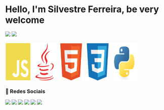 # Hello, I'm Silvestre Ferreira, be very welcome


<div>
    <img height="160em" src="https://github-readme-stats.vercel.app/api?username=silvestre-ferreira-071&show_icons=true&theme=dark">
    <img height="160em" src="https://github-readme-stats.vercel.app/api/top-langs/?username=silvestre-ferreira-071&hide_progress=true&theme=dark">
</div>

<div style="display: inline_block"><br>
  <img align="center" alt="Silvestre-Js" height="120" width="80" src="https://raw.githubusercontent.com/devicons/devicon/master/icons/javascript/javascript-plain.svg">
  <img align="center" alt="Silvestre-Java" height="120" width="80" src="https://raw.githubusercontent.com/devicons/devicon/master/icons/java/java-plain.svg">
  <img align="center" alt="Silvestre-HTML" height="120" width="80" src="https://raw.githubusercontent.com/devicons/devicon/master/icons/html5/html5-original.svg">
  <img align="center" alt="Silvestre-CSS" height="120" width="80" src="https://raw.githubusercontent.com/devicons/devicon/master/icons/css3/css3-original.svg">
  <img align="center" alt="Silvestre-Python" height="120" width="80" src="https://raw.githubusercontent.com/devicons/devicon/master/icons/python/python-original.svg">
</div>


### 🤖 Redes Sociais
<div> 
  <a href="https://www.youtube.com/channel/UCU6ukvw86G-_J84tjPtB2VA" target="_blank"><img src="https://img.shields.io/badge/YouTube-FF0000?style=for-the-badge&logo=youtube&logoColor=white" target="_blank"></a>
  <a href="" target="_blank"><img src="https://img.shields.io/badge/-Instagram-%23E4405F?style=for-the-badge&logo=instagram&logoColor=white" target="_blank"></a>
 	<a href="" target="_blank"><img src="https://img.shields.io/badge/Twitch-9146FF?style=for-the-badge&logo=twitch&logoColor=white" target="_blank"></a>
 <a href="" target="_blank"><img src="https://img.shields.io/badge/Discord-7289DA?style=for-the-badge&logo=discord&logoColor=white" target="_blank"></a> 
  <a href = "mailto:devsilver00@gmail.com"><img src="https://img.shields.io/badge/-Gmail-%23333?style=for-the-badge&logo=gmail&logoColor=white" target="_blank"></a>
  <a href="" target="_blank"><img src="https://img.shields.io/badge/-LinkedIn-%230077B5?style=for-the-badge&logo=linkedin&logoColor=white" target="_blank"></a> 
  
</div>
